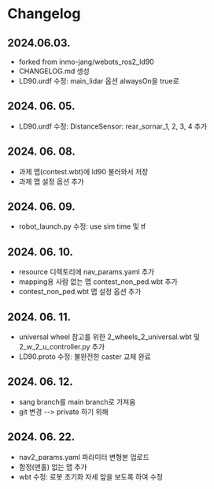 # Changelog

## 2024.06.03.
- forked from inmo-jang/webots_ros2_ld90
- CHANGELOG.md 생성
- LD90.urdf 수정: main_lidar 옵션 alwaysOn을 true로

## 2024. 06. 05.
- LD90.urdf 수정: DistanceSensor: rear_sornar_1, 2, 3, 4 추가

## 2024. 06. 08.
- 과제 맵(contest.wbt)에 ld90 불러와서 저장
- 과제 맵 설정 옵션 추가

## 2024. 06. 09.
- robot_launch.py 수정: use sim time 및 tf 

## 2024. 06. 10. 
- resource 디렉토리에 nav_params.yaml 추가
- mapping용 사람 없는 맵 contest_non_ped.wbt 추가
- contest_non_ped.wbt 맵 설정 옵션 추가

## 2024. 06. 11.
- universal wheel 참고를 위한 2_wheels_2_universal.wbt 및 2_w_2_u_controller.py 추가
- LD90.proto 수정: 불완전한 caster 교체 완료

## 2024. 06. 12. 
- sang branch를 main branch로 가져옴
- git 변경 --> private 하기 위해

## 2024. 06. 22.
- nav2_params.yaml 파라미터 변형본 업로드
- 함정(맨홀) 없는 맵 추가
- wbt 수정: 로봇 초기화 자세 앞을 보도록 하여 수정
